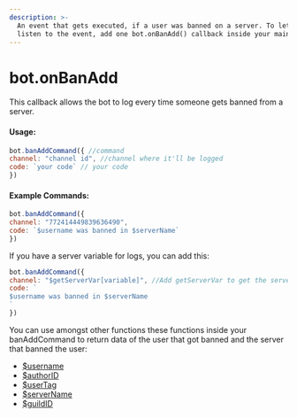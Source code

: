```yaml
---
description: >-
  An event that gets executed, if a user was banned on a server. To let the bot
  listen to the event, add one bot.onBanAdd() callback inside your mainfile.
---
```


# bot.onBanAdd

This callback allows the bot to log every time someone gets banned from a server.

#### Usage:

```javascript
bot.banAddCommand({ //command
channel: "channel id", //channel where it'll be logged
code: `your code` // your code
})
```

#### Example Commands:

```javascript
bot.banAddCommand({ 
channel: "772414449839636490",
code: `$username was banned in $serverName`
})
```

If you have a server variable for logs, you can add this:

```javascript
bot.banAddCommand({ 
channel: "$getServerVar[variable]", //Add getServerVar to get the servers log channel (if they set it ofcourse)
code: `
$username was banned in $serverName
`
})
```

You can use amongst other functions these functions inside your banAddCommand to return data of the user that got banned and the server that banned the user:

* [$username](../functions/usdusername.md)
* [$authorID](../functions/usdauthorid.md)
* [$userTag](../functions/usdusertag.md)
* [$serverName](../functions/usdservername.md)
* [$guildID](../functions/usdguildid.md)

